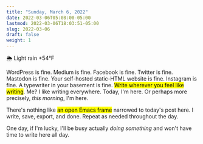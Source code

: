 ```yaml
---
title: "Sunday, March 6, 2022"
date: 2022-03-06T05:08:00-05:00
lastmod: 2022-03-06T18:03:51-05:00
slug: 2022-03-06
draft: false
weight: 1
---
```


🌦   Light rain +54°F

WordPress is fine. Medium is fine. Facebook is fine. Twitter is fine. Mastodon is fine. Your self-hosted static-HTML website is fine. Instagram is fine. A typewriter in your basement is fine. <mark>Write wherever you feel like writing</mark>. Me? I like writing everywhere. Today, I'm here. Or perhaps more precisely, _this morning_, I'm here.

There's nothing like <mark>an open Emacs frame</mark> narrowed to today's post here. I write, save, export, and done. Repeat as needed throughout the day.

One day, if I'm lucky, I'll be busy actually _doing something_ and won't have time to write here all day.

[//]: # "Exported with love from a post written in Org mode"
[//]: # "- https://github.com/kaushalmodi/ox-hugo"
